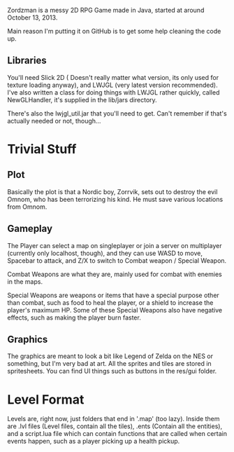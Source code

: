 Zordzman is a messy 2D RPG Game made in Java, started at
around October 13, 2013.

Main reason I'm putting it on GitHub is to get some help
cleaning the code up.

## Libraries ##

You'll need Slick 2D ( Doesn't really matter what version, its
 only used for texture loading anyway), and LWJGL (very latest
 version recommended).
I've also written a class for doing things with LWJGL rather
quickly, called NewGLHandler, it's supplied in the lib/jars
directory.

There's also the lwjgl_util.jar that you'll need to get.
Can't remember if that's actually needed or not, though...

# Trivial Stuff #

## Plot ##

Basically the plot is that a Nordic boy, Zorrvik, sets out
to destroy the evil Omnom, who has been terrorizing his
kind. He must save various locations from Omnom.

## Gameplay ##

The Player can select a map on singleplayer or join a server
on multiplayer (currently only localhost, though), and they 
can use WASD to move, Spacebar to attack, and Z/X to switch to
Combat weapon / Special Weapon.

Combat Weapons are what they are, mainly used for combat with
enemies in the maps.

Special Weapons are weapons or items that have a special purpose
other than combat, such as food to heal the player, or a shield
to increase the player's maximum HP. Some of these Special Weapons
also have negative effects, such as making the player burn faster.

## Graphics ##

The graphics are meant to look a bit like Legend of Zelda on the NES
or something, but I'm very bad at art. All the sprites and tiles are
stored in spritesheets. You can find UI things such as buttons in the
res/gui folder.

# Level Format #

Levels are, right now, just folders that end in '.map' (too lazy).
Inside them are .lvl files (Level files, contain all the tiles), .ents
(Contain all the entities), and a script.lua file which can contain
functions that are called when certain events happen, such as a player
picking up a health pickup.
